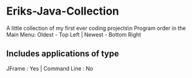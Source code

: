 # Eriks-Java-Collection
A little collection of my first ever coding projects\n
Program order in the Main Menu: Oldest - Top Left | Newest - Bottom Right

## Includes applications of type
JFrame : Yes | Command Line : No
